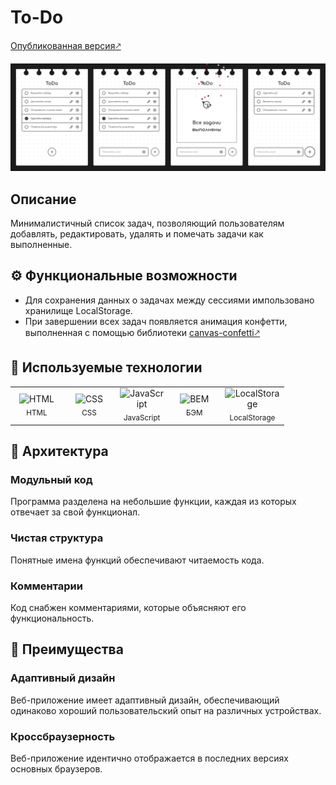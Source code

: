 # To-Do
[Опубликованная версия🡕](https://master--to-do-eslichtne.netlify.app/)

![Скриншот веб-приложения](image/docs/screenshot.png)
## Описание 

Минималистичный список задач, позволяющий пользователям добавлять, редактировать, удалять и помечать задачи как выполненные.

## :gear: Функциональные возможности

- Для сохранения данных о задачах между сессиями импользовано хранилище LocalStorage.
- При завершении всех задач появляется анимация конфетти, выполненная с помощью библиотеки [canvas-confetti🡕](https://github.com/catdad/canvas-confetti)

## :crystal_ball: Используемые технологии

<table>
  <tr>
    <td width="70" align='center'>
      <img width='36' height='36' src='https://files.svgcdn.io/vscode-icons/file-type-html.svg' alt='HTML'>
      <br>
      <sub>HTML</sub>
    </td>
    <td width="70" align='center'>
      <img width='36' height='36' src='https://files.svgcdn.io/vscode-icons/file-type-css.svg' alt='CSS'>
      <br>
      <sub>CSS</sub>
    </td>
    <td width="70" align='center'>
      <img width='36' height='36' src='https://files.svgcdn.io/logos/javascript.svg' alt='JavaScript'>
      <br>
      <sub>JavaScript</sub>
    </td>
    <td width="70" align='center'>
      <img width='36' height='36' src='https://files.svgcdn.io/logos/bem.svg' alt='BEM'>
      <br>
      <sub>БЭМ</sub>
    </td>
    <td width="70" align='center'>
      <img width='36' height='36' src='https://www.svgrepo.com/show/35762/cloud-computing.svg' alt='LocalStorage'>
      <br>
      <sub>LocalStorage</sub>
    </td>
  </tr>
</table>

## :game_die: Архитектура
### **Модульный код**
Программа разделена на небольшие функции, каждая из которых отвечает за свой функционал.
### **Чистая структура**
Понятные имена функций обеспечивают читаемость кода.
### **Комментарии**
Код снабжен комментариями, которые объясняют его функциональность.
## :star2: Преимущества
### **Адаптивный дизайн** 
Веб-приложение имеет адаптивный дизайн, обеспечивающий одинаково хороший пользовательский опыт на различных устройствах.
### **Кроссбраузерность** 
Веб-приложение идентично отображается в последних версиях основных браузеров.
